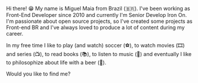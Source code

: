 Hi there! 😁
My name is Miguel Maia from Brazil (🇧🇷). I've been working as Front-End Developer since 2010 and currently I'm Senior Develop Iron On. I'm passionate about open source projects, so I've created some projects as Front-end BR and I've always loved to produce a lot of content during my career.

In my free time I like to play (and watch) soccer (⚽️), to watch movies (🎞️) and series (📺), to read books (📚), to listen to music (🎵) and eventually I like to philosophize about life with a beer (🍺).

Would you like to find me?
